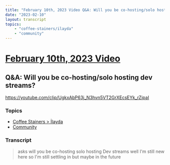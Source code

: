 ```yaml
---
title: "February 10th, 2023 Video Q&A: Will you be co-hosting/solo hosting dev streams?"
date: "2023-02-10"
layout: transcript
topics:
    - "coffee-stainers/ilayda"
    - "community"
---
```

# [February 10th, 2023 Video](../2023-02-10.md)
## Q&A: Will you be co-hosting/solo hosting dev streams?
https://youtube.com/clip/UgkxAbP63j_N3hvn5VT2GrXEcsEYk_rZipaI

### Topics
* [Coffee Stainers > İlayda](../topics/coffee-stainers/ilayda.md)
* [Community](../topics/community.md)

### Transcript

> asks will you be co-hosting solo hosting Dev streams well I'm still new here so I'm still settling in but maybe in the future
